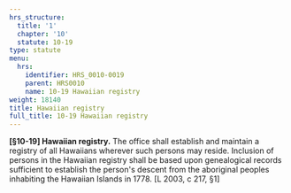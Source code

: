 ```yaml
---
hrs_structure:
  title: '1'
  chapter: '10'
  statute: 10-19
type: statute
menu:
  hrs:
    identifier: HRS_0010-0019
    parent: HRS0010
    name: 10-19 Hawaiian registry
weight: 18140
title: Hawaiian registry
full_title: 10-19 Hawaiian registry
---
```

**[§10-19] Hawaiian registry.** The office shall establish and maintain a registry of all Hawaiians wherever such persons may reside. Inclusion of persons in the Hawaiian registry shall be based upon genealogical records sufficient to establish the person's descent from the aboriginal peoples inhabiting the Hawaiian Islands in 1778\. [L 2003, c 217, §1]